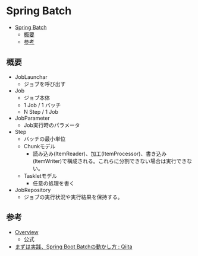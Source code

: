 # Spring Batch

- [Spring Batch](#spring-batch)
  - [概要](#概要)
  - [参考](#参考)

## 概要

- JobLaunchar
    - ジョブを呼び出す
- Job
    - ジョブ本体
    - 1 Job / 1 バッチ
    - N Step / 1 Job
- JobParameter
    - Job実行時のパラメータ
- Step
    - バッチの最小単位
    - Chunkモデル
        - 読み込み(ItemReader)、加工(ItemProcessor)、書き込み(ItemWriter)で構成される。これらに分割できない場合は実行できない。
    - Taskletモデル
        - 任意の処理を書く
- JobRepository
    - ジョブの実行状況や実行結果を保持する。

## 参考

- [Overview](https://docs.spring.io/spring-batch/reference/)
    - 公式
- [まずは実践、Spring Boot Batchの動かし方 : Qiita](https://qiita.com/kawakawaryuryu/items/4b3f5cc7574b7bd6b625)